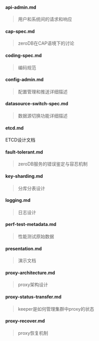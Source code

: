 #### api-admin.md
> 用户和系统间的请求和响应

#### cap-spec.md
> zeroDB在CAP语境下的讨论

#### coding-spec.md
> 编码规范

#### config-admin.md
> 配置管理和推送详细描述

#### datasource-switch-spec.md
> 数据源切换功能详细描述

#### etcd.md
ETCD设计文档

#### fault-tolerant.md
> zeroDB服务的错误鉴定与容忍机制

#### key-sharding.md
> 分库分表设计

#### logging.md
> 日志设计

#### perf-test-metadata.md
> 性能测试原始数据

#### presentation.md
> 演示文档

#### proxy-architecture.md
> proxy架构设计

#### proxy-status-transfer.md
> keeper是如何管理集群中proxy的状态

#### proxy-recover.md
> proxy恢复机制

